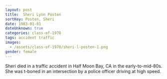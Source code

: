 ```yaml
---
layout: post
title:  Sheri Lynn Posten
sortKey: Posten, Sheri
date: 1983-01-01
dateUnknown: true
categories: class-of-1978
tags: accident traffic
images:
  - /assets/class-of-1978/sheri-l-posten-1.png
gender: female
---
```

Sheri died in a traffic accident in Half Moon Bay, CA in the early-to-mid-80s. She was t-boned in an intersection by a police officer driving at high speed. 
